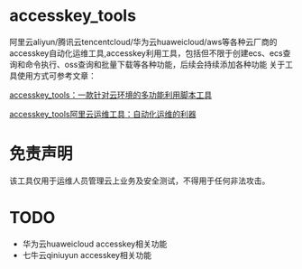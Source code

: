 # accesskey_tools
阿里云aliyun/腾讯云tencentcloud/华为云huaweicloud/aws等各种云厂商的accesskey自动化运维工具,accesskey利用工具，包括但不限于创建ecs、ecs查询和命令执行、oss查询和批量下载等各种功能，后续会持续添加各种功能
关于工具使用方式可参考文章：

[accesskey_tools：一款针对云环境的多功能利用脚本工具](https://blog.csdn.net/saygoodbyeyo/article/details/132347160)
  

[accesskey_tools阿里云运维工具：自动化运维的利器](https://www.freebuf.com/sectool/377068.html)
# 免责声明
该工具仅用于运维人员管理云上业务及安全测试，不得用于任何非法攻击。

# TODO

* 华为云huaweicloud accesskey相关功能
* 七牛云qiniuyun accesskey相关功能
